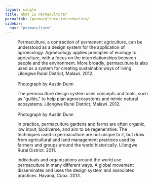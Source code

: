 ```yaml
---
layout: single
title: What Is Permaculture?
permalink: /permaculture-introduction/
sidebar:
  nav: "permaculture"
---
```


<figure class="align-center">
  <img src="{{ site.url }}{{ site.baseurl }}/images/permaculture-introduction/1.jpeg" alt="">
  <figcaption>
Permaculture, a contraction of permanent agriculture, can be understood as a design system for the application of agroecology. Agroecology applies principles of ecology to agriculture, with a focus on the interrelationships between people and the environment. More broadly, permaculture is also used as a system for creating sustainable ways of living. Lilongwe Rural District, Malawi. 2012. 
<br/><br/>
Photograph by Austin Dunn
  </figcaption>
</figure> 

<figure class="align-center">
  <img src="{{ site.url }}{{ site.baseurl }}/images/permaculture-introduction/2.jpeg" alt="">
  <figcaption>
The permaculture design system uses concepts and tools, such as "guilds," to help plan agroecosystems and mimic natural ecosystems. Lilongwe Rural District, Malawi. 2012. 
<br/><br/>
Photograph by Austin Dunn
  </figcaption>
</figure> 

<figure class="align-center">
  <img src="{{ site.url }}{{ site.baseurl }}/images/permaculture-introduction/3.jpeg" alt="">
  <figcaption>
In practice, permaculture gardens and farms are often organic, low input, biodiverse, and aim to be regenerative. The techniques used in permaculture are not unique to it, but draw from agricultural and land management practices used by farmers and groups around the world historically. Lilongwe Rural District. 2011. 
  </figcaption>
</figure> 

<figure class="align-center">
  <img src="{{ site.url }}{{ site.baseurl }}/images/permaculture-introduction/4.jpeg" alt="">
  <figcaption>
Individuals and organizations around the world use permaculture in many different ways. A global movement disseminates and uses the design system and associated practices. Havana, Cuba. 2013.
  </figcaption>
</figure> 